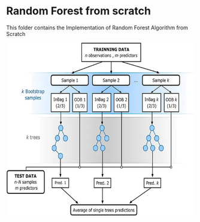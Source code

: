 # Random Forest from scratch

This folder contains the Implementation of Random Forest Algorithm from Scratch

![Random Forest](img1.webp)

